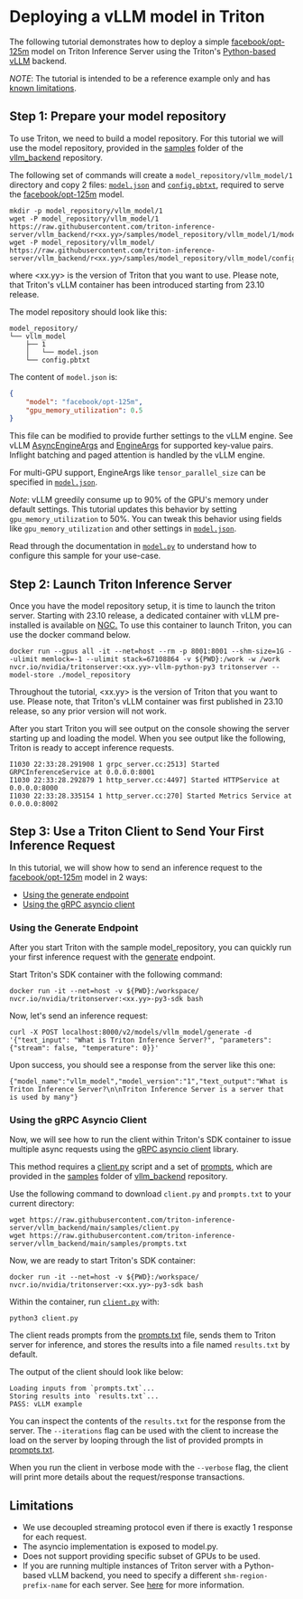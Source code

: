 <!--
# Copyright 2023, NVIDIA CORPORATION & AFFILIATES. All rights reserved.
#
# Redistribution and use in source and binary forms, with or without
# modification, are permitted provided that the following conditions
# are met:
#  * Redistributions of source code must retain the above copyright
#    notice, this list of conditions and the following disclaimer.
#  * Redistributions in binary form must reproduce the above copyright
#    notice, this list of conditions and the following disclaimer in the
#    documentation and/or other materials provided with the distribution.
#  * Neither the name of NVIDIA CORPORATION nor the names of its
#    contributors may be used to endorse or promote products derived
#    from this software without specific prior written permission.
#
# THIS SOFTWARE IS PROVIDED BY THE COPYRIGHT HOLDERS ``AS IS'' AND ANY
# EXPRESS OR IMPLIED WARRANTIES, INCLUDING, BUT NOT LIMITED TO, THE
# IMPLIED WARRANTIES OF MERCHANTABILITY AND FITNESS FOR A PARTICULAR
# PURPOSE ARE DISCLAIMED.  IN NO EVENT SHALL THE COPYRIGHT OWNER OR
# CONTRIBUTORS BE LIABLE FOR ANY DIRECT, INDIRECT, INCIDENTAL, SPECIAL,
# EXEMPLARY, OR CONSEQUENTIAL DAMAGES (INCLUDING, BUT NOT LIMITED TO,
# PROCUREMENT OF SUBSTITUTE GOODS OR SERVICES; LOSS OF USE, DATA, OR
# PROFITS; OR BUSINESS INTERRUPTION) HOWEVER CAUSED AND ON ANY THEORY
# OF LIABILITY, WHETHER IN CONTRACT, STRICT LIABILITY, OR TORT
# (INCLUDING NEGLIGENCE OR OTHERWISE) ARISING IN ANY WAY OUT OF THE USE
# OF THIS SOFTWARE, EVEN IF ADVISED OF THE POSSIBILITY OF SUCH DAMAGE.
-->


# Deploying a vLLM model in Triton

The following tutorial demonstrates how to deploy a simple
[facebook/opt-125m](https://huggingface.co/facebook/opt-125m) model on
Triton Inference Server using the Triton's
[Python-based](https://github.com/triton-inference-server/backend/blob/main/docs/python_based_backends.md#python-based-backends)
[vLLM](https://github.com/triton-inference-server/vllm_backend/tree/main)
backend.

*NOTE*: The tutorial is intended to be a reference example only and has [known limitations](#limitations).


## Step 1: Prepare your model repository

To use Triton, we need to build a model repository. For this tutorial we will
use the model repository, provided in the [samples](https://github.com/triton-inference-server/vllm_backend/tree/main/samples)
folder of the [vllm_backend](https://github.com/triton-inference-server/vllm_backend/tree/main)
repository.

The following set of commands will create a `model_repository/vllm_model/1`
directory and copy 2 files:
[`model.json`](https://github.com/triton-inference-server/vllm_backend/blob/main/samples/model_repository/vllm_model/1/model.json)
and
[`config.pbtxt`](https://github.com/triton-inference-server/vllm_backend/blob/main/samples/model_repository/vllm_model/config.pbtxt),
required to serve the [facebook/opt-125m](https://huggingface.co/facebook/opt-125m) model.
```
mkdir -p model_repository/vllm_model/1
wget -P model_repository/vllm_model/1 https://raw.githubusercontent.com/triton-inference-server/vllm_backend/r<xx.yy>/samples/model_repository/vllm_model/1/model.json
wget -P model_repository/vllm_model/ https://raw.githubusercontent.com/triton-inference-server/vllm_backend/r<xx.yy>/samples/model_repository/vllm_model/config.pbtxt
```
where <xx.yy> is the version of Triton that you want to use. Please note, that Triton's vLLM container has been introduced starting from 23.10 release.

The model repository should look like this:
```
model_repository/
└── vllm_model
    ├── 1
    │   └── model.json
    └── config.pbtxt
```

The content of `model.json` is:

```json
{
    "model": "facebook/opt-125m",
    "gpu_memory_utilization": 0.5
}
```

This file can be modified to provide further settings to the vLLM engine. See vLLM
[AsyncEngineArgs](https://github.com/vllm-project/vllm/blob/32b6816e556f69f1672085a6267e8516bcb8e622/vllm/engine/arg_utils.py#L165)
and
[EngineArgs](https://github.com/vllm-project/vllm/blob/32b6816e556f69f1672085a6267e8516bcb8e622/vllm/engine/arg_utils.py#L11)
for supported key-value pairs. Inflight batching and paged attention is handled
by the vLLM engine.

For multi-GPU support, EngineArgs like `tensor_parallel_size` can be specified
in [`model.json`](https://github.com/triton-inference-server/vllm_backend/blob/main/samples/model_repository/vllm_model/1/model.json).

*Note*: vLLM greedily consume up to 90% of the GPU's memory under default settings.
This tutorial updates this behavior by setting `gpu_memory_utilization` to 50%.
You can tweak this behavior using fields like `gpu_memory_utilization` and other settings
in [`model.json`](https://github.com/triton-inference-server/vllm_backend/blob/main/samples/model_repository/vllm_model/1/model.json).

Read through the documentation in [`model.py`](https://github.com/triton-inference-server/vllm_backend/blob/main/src/model.py)
to understand how to configure this sample for your use-case.

## Step 2: Launch Triton Inference Server

Once you have the model repository setup, it is time to launch the triton server.
Starting with 23.10 release, a dedicated container with vLLM pre-installed
is available on [NGC.](https://catalog.ngc.nvidia.com/orgs/nvidia/containers/tritonserver)
To use this container to launch Triton, you can use the docker command below.
```
docker run --gpus all -it --net=host --rm -p 8001:8001 --shm-size=1G --ulimit memlock=-1 --ulimit stack=67108864 -v ${PWD}:/work -w /work nvcr.io/nvidia/tritonserver:<xx.yy>-vllm-python-py3 tritonserver --model-store ./model_repository
```
Throughout the tutorial, \<xx.yy\> is the version of Triton
that you want to use. Please note, that Triton's vLLM
container was first published in 23.10 release, so any prior version
will not work.

After you start Triton you will see output on the console showing
the server starting up and loading the model. When you see output
like the following, Triton is ready to accept inference requests.

```
I1030 22:33:28.291908 1 grpc_server.cc:2513] Started GRPCInferenceService at 0.0.0.0:8001
I1030 22:33:28.292879 1 http_server.cc:4497] Started HTTPService at 0.0.0.0:8000
I1030 22:33:28.335154 1 http_server.cc:270] Started Metrics Service at 0.0.0.0:8002
```

## Step 3: Use a Triton Client to Send Your First Inference Request

In this tutorial, we will show how to send an inference request to the
[facebook/opt-125m](https://huggingface.co/facebook/opt-125m) model in 2 ways:

* [Using the generate endpoint](#using-generate-endpoint)
* [Using the gRPC asyncio client](#using-grpc-asyncio-client)

### Using the Generate Endpoint
After you start Triton with the sample model_repository,
you can quickly run your first inference request with the
[generate](https://github.com/triton-inference-server/server/blob/main/docs/protocol/extension_generate.md)
endpoint.

Start Triton's SDK container with the following command:
```
docker run -it --net=host -v ${PWD}:/workspace/ nvcr.io/nvidia/tritonserver:<xx.yy>-py3-sdk bash
```

Now, let's send an inference request:
```
curl -X POST localhost:8000/v2/models/vllm_model/generate -d '{"text_input": "What is Triton Inference Server?", "parameters": {"stream": false, "temperature": 0}}'
```

Upon success, you should see a response from the server like this one:
```
{"model_name":"vllm_model","model_version":"1","text_output":"What is Triton Inference Server?\n\nTriton Inference Server is a server that is used by many"}
```

### Using the gRPC Asyncio Client
Now, we will see how to run the client within Triton's SDK container
to issue multiple async requests using the
[gRPC asyncio client](https://github.com/triton-inference-server/client/blob/main/src/python/library/tritonclient/grpc/aio/__init__.py)
library.

This method requires a
[client.py](https://github.com/triton-inference-server/vllm_backend/blob/main/samples/client.py)
script and a set of
[prompts](https://github.com/triton-inference-server/vllm_backend/blob/main/samples/prompts.txt),
which are provided in the
[samples](https://github.com/triton-inference-server/vllm_backend/tree/main/samples)
folder of
[vllm_backend](https://github.com/triton-inference-server/vllm_backend/tree/main)
repository.

Use the following command to download `client.py` and `prompts.txt` to your
current directory:
```
wget https://raw.githubusercontent.com/triton-inference-server/vllm_backend/main/samples/client.py
wget https://raw.githubusercontent.com/triton-inference-server/vllm_backend/main/samples/prompts.txt
```

Now, we are ready to start Triton's SDK container:
```
docker run -it --net=host -v ${PWD}:/workspace/ nvcr.io/nvidia/tritonserver:<xx.yy>-py3-sdk bash
```

Within the container, run
[`client.py`](https://github.com/triton-inference-server/vllm_backend/blob/main/samples/client.py)
with:
```
python3 client.py
```

The client reads prompts from the
[prompts.txt](https://github.com/triton-inference-server/vllm_backend/blob/main/samples/prompts.txt)
file, sends them to Triton server for
inference, and stores the results into a file named `results.txt` by default.

The output of the client should look like below:

```
Loading inputs from `prompts.txt`...
Storing results into `results.txt`...
PASS: vLLM example
```

You can inspect the contents of the `results.txt` for the response
from the server. The `--iterations` flag can be used with the client
to increase the load on the server by looping through the list of
provided prompts in
[prompts.txt](https://github.com/triton-inference-server/vllm_backend/blob/main/samples/prompts.txt).

When you run the client in verbose mode with the `--verbose` flag,
the client will print more details about the request/response transactions.

## Limitations

- We use decoupled streaming protocol even if there is exactly 1 response for each request.
- The asyncio implementation is exposed to model.py.
- Does not support providing specific subset of GPUs to be used.
- If you are running multiple instances of Triton server with
a Python-based vLLM backend, you need to specify a different
`shm-region-prefix-name` for each server. See
[here](https://github.com/triton-inference-server/python_backend#running-multiple-instances-of-triton-server)
for more information.
